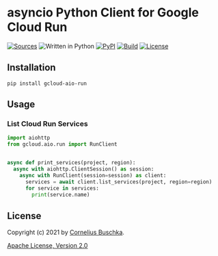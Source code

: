 # asyncio Python Client for Google Cloud Run

[![Sources](https://img.shields.io/badge/sources-github-blue)](https://github.com/cbuschka/gcloud-aio-run) ![Written in Python](https://img.shields.io/badge/python-3.8,%203.9-blue.svg) [![PyPI](https://img.shields.io/pypi/v/gcloud-aio-run)](https://pypi.org/project/gcloud-aio-run/) [![Build](https://github.com/cbuschka/gcloud-aio-run/workflows/build/badge.svg)](https://github.com/cbuschka/gcloud-aio-run/actions) [![License](https://img.shields.io/badge/license-Apache%202.0-blue.svg)](https://github.com/cbuschka/gcloud-aio-run/blob/master/license.txt)

## Installation

```
pip install gcloud-aio-run
```

## Usage

### List Cloud Run Services

```python
import aiohttp
from gcloud.aio.run import RunClient


async def print_services(project, region):
  async with aiohttp.ClientSession() as session:
    async with RunClient(session=session) as client:
      services = await client.list_services(project, region=region)
      for service in services:
        print(service.name)
```

## License

Copyright (c) 2021 by [Cornelius Buschka](https://github.com/cbuschka).

[Apache License, Version 2.0](./license.txt)